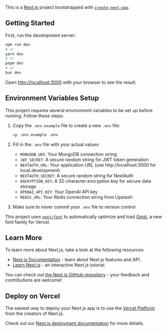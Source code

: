 This is a [Next.js](https://nextjs.org) project bootstrapped with [`create-next-app`](https://nextjs.org/docs/app/api-reference/cli/create-next-app).

## Getting Started

First, run the development server:

```bash
npm run dev
# or
yarn dev
# or
pnpm dev
# or
bun dev
```

Open [http://localhost:3000](http://localhost:3000) with your browser to see the result.

## Environment Variables Setup

This project requires several environment variables to be set up before running. Follow these steps:

1. Copy the `.env.example` file to create a new `.env` file:

   ```bash
   cp .env.example .env
   ```

2. Fill in the `.env` file with your actual values:

   - `MONGODB_URI`: Your MongoDB connection string
   - `JWT_SECRET`: A secure random string for JWT token generation
   - `NEXTAUTH_URL`: Your application URL (use http://localhost:3000 for local development)
   - `NEXTAUTH_SECRET`: A secure random string for NextAuth
   - `ENCRYPTION_KEY`: A 32-character encryption key for secure data storage
   - `OPENAI_API_KEY`: Your OpenAI API key
   - `REDIS_URL`: Your Redis connection string from Upstash

3. Make sure to never commit your `.env` file to version control

This project uses [`next/font`](https://nextjs.org/docs/app/building-your-application/optimizing/fonts) to automatically optimize and load [Geist](https://vercel.com/font), a new font family for Vercel.

## Learn More

To learn more about Next.js, take a look at the following resources:

- [Next.js Documentation](https://nextjs.org/docs) - learn about Next.js features and API.
- [Learn Next.js](https://nextjs.org/learn) - an interactive Next.js tutorial.

You can check out [the Next.js GitHub repository](https://github.com/vercel/next.js) - your feedback and contributions are welcome!

## Deploy on Vercel

The easiest way to deploy your Next.js app is to use the [Vercel Platform](https://vercel.com/new?utm_medium=default-template&filter=next.js&utm_source=create-next-app&utm_campaign=create-next-app-readme) from the creators of Next.js.

Check out our [Next.js deployment documentation](https://nextjs.org/docs/app/building-your-application/deploying) for more details.
